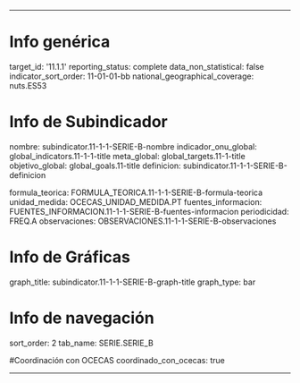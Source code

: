 ---

# Info genérica
target_id: '11.1.1'
reporting_status: complete
data_non_statistical: false
indicator_sort_order: 11-01-01-bb
national_geographical_coverage: nuts.ES53

# Info de Subindicador
nombre: subindicator.11-1-1-SERIE-B-nombre
indicador_onu_global: global_indicators.11-1-1-title
meta_global: global_targets.11-1-title
objetivo_global: global_goals.11-title
definicion: subindicator.11-1-1-SERIE-B-definicion

formula_teorica: FORMULA_TEORICA.11-1-1-SERIE-B-formula-teorica
unidad_medida: OCECAS_UNIDAD_MEDIDA.PT
fuentes_informacion: FUENTES_INFORMACION.11-1-1-SERIE-B-fuentes-informacion
periodicidad: FREQ.A
observaciones: OBSERVACIONES.11-1-1-SERIE-B-observaciones

# Info de Gráficas
graph_title: subindicator.11-1-1-SERIE-B-graph-title
graph_type: bar

# Info de navegación
sort_order: 2
tab_name: SERIE.SERIE_B

#Coordinación con OCECAS
coordinado_con_ocecas: true

---